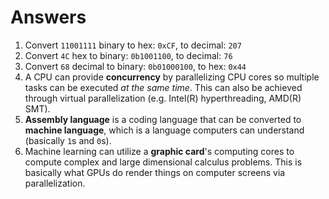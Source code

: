 # Answers

1.  Convert `11001111` binary to hex: `0xCF`, to decimal: `207`
1.  Convert `4C` hex to binary: `0b1001100`, to decimal: `76`
1.  Convert `68` decimal to binary: `0b01000100`, to hex: `0x44`
1.  A CPU can provide **concurrency** by parallelizing CPU cores so multiple tasks can be executed _at the same time_. This can also be achieved through virtual parallelization (e.g. Intel(R) hyperthreading, AMD(R) SMT).
1.  **Assembly language** is a coding language that can be converted to **machine language**, which is a language computers can understand (basically `1`s and `0`s).
1.  Machine learning can utilize a **graphic card**'s computing cores to compute complex and large dimensional calculus problems. This is basically what GPUs do render things on computer screens via parallelization.

